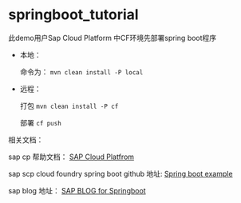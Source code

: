 # springboot_tutorial

此demo用户Sap Cloud Platform 中CF环境先部署spring boot程序
    
* 本地：

    命令为： `mvn clean install -P local`
    
* 远程：

    打包  `mvn clean install -P cf`
    
    部署  `cf push`

相关文档：

sap cp 帮助文档： [SAP Cloud Platfrom](https://help.sap.com/viewer/p/CP)

sap scp cloud foundry spring boot github 地址: [Spring boot example](https://github.com/SAP-samples/cloud-spring-boot-sample)

sap blog 地址： [SAP BLOG for Springboot](https://blogs.sap.com/2019/07/22/develop-a-spring-boot-java-application-with-hana-database-on-sap-cloud-platform-cloud-foundry-part-1/)

